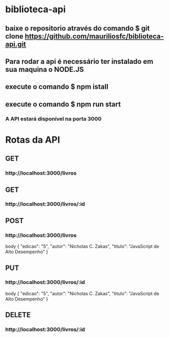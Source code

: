 # biblioteca-api

## baixe o repositorio através do comando $ git clone https://github.com/mauriliosfc/biblioteca-api.git

## Para rodar a api é necessário ter instalado em sua maquina o NODE.JS

## execute o comando $ npm istall

## execute o comando $ npm run start

### A API estará disponível na porta 3000

# Rotas da API

## GET
### http://localhost:3000/livros

## GET
### http://localhost:3000/livros/:id

## POST
### http://localhost:3000/livros
body {
	"edicao": "5",
	"autor": "Nicholas C. Zakas",
	"titulo": "JavaScript de Alto Desempenho"
}

## PUT 
### http://localhost:3000/livros/:id
body {
	"edicao": "5",
	"autor": "Nicholas C. Zakas",
	"titulo": "JavaScript de Alto Desempenho"
}

## DELETE
### http://localhost:3000/livros/:id
